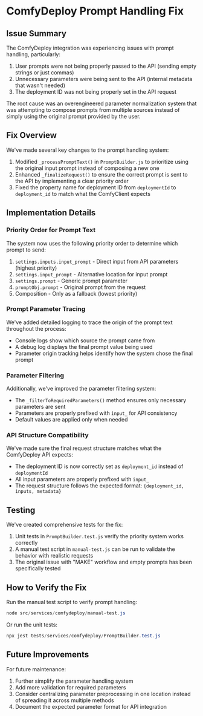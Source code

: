 # ComfyDeploy Prompt Handling Fix

## Issue Summary

The ComfyDeploy integration was experiencing issues with prompt handling, particularly:

1. User prompts were not being properly passed to the API (sending empty strings or just commas)
2. Unnecessary parameters were being sent to the API (internal metadata that wasn't needed)
3. The deployment ID was not being properly set in the API request

The root cause was an overengineered parameter normalization system that was attempting to compose prompts from multiple sources instead of simply using the original prompt provided by the user.

## Fix Overview

We've made several key changes to the prompt handling system:

1. Modified `_processPromptText()` in `PromptBuilder.js` to prioritize using the original input prompt instead of composing a new one
2. Enhanced `_finalizeRequest()` to ensure the correct prompt is sent to the API by implementing a clear priority order
3. Fixed the property name for deployment ID from `deploymentId` to `deployment_id` to match what the ComfyClient expects

## Implementation Details

### Priority Order for Prompt Text

The system now uses the following priority order to determine which prompt to send:

1. `settings.inputs.input_prompt` - Direct input from API parameters (highest priority)
2. `settings.input_prompt` - Alternative location for input prompt 
3. `settings.prompt` - Generic prompt parameter
4. `promptObj.prompt` - Original prompt from the request
5. Composition - Only as a fallback (lowest priority)

### Prompt Parameter Tracing

We've added detailed logging to trace the origin of the prompt text throughout the process:

- Console logs show which source the prompt came from
- A debug log displays the final prompt value being used
- Parameter origin tracking helps identify how the system chose the final prompt

### Parameter Filtering

Additionally, we've improved the parameter filtering system:

- The `_filterToRequiredParameters()` method ensures only necessary parameters are sent
- Parameters are properly prefixed with `input_` for API consistency
- Default values are applied only when needed

### API Structure Compatibility

We've made sure the final request structure matches what the ComfyDeploy API expects:

- The deployment ID is now correctly set as `deployment_id` instead of `deploymentId`
- All input parameters are properly prefixed with `input_`
- The request structure follows the expected format: `{deployment_id, inputs, metadata}`

## Testing

We've created comprehensive tests for the fix:

1. Unit tests in `PromptBuilder.test.js` verify the priority system works correctly
2. A manual test script in `manual-test.js` can be run to validate the behavior with realistic requests
3. The original issue with "MAKE" workflow and empty prompts has been specifically tested

## How to Verify the Fix

Run the manual test script to verify prompt handling:

```powershell
node src/services/comfydeploy/manual-test.js
```

Or run the unit tests:

```powershell
npx jest tests/services/comfydeploy/PromptBuilder.test.js
```

## Future Improvements

For future maintenance:

1. Further simplify the parameter handling system
2. Add more validation for required parameters
3. Consider centralizing parameter preprocessing in one location instead of spreading it across multiple methods
4. Document the expected parameter format for API integration 